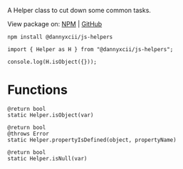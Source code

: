 A Helper class to cut down some common tasks.

View package on: [NPM](https://www.npmjs.com/package/@dannyxcii/js-helpers) | [GitHub](https://github.com/DanielWinning/js-helpers)

```
npm install @dannyxcii/js-helpers
```

```
import { Helper as H } from "@dannyxcii/js-helpers";

console.log(H.isObject({}));
```

# Functions

```
@return bool
static Helper.isObject(var)
```

```
@return bool
@throws Error
static Helper.propertyIsDefined(object, propertyName)
```


```
@return bool
static Helper.isNull(var)
```